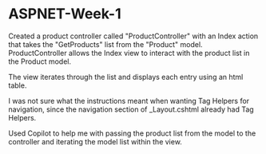 # ASPNET-Week-1


Created a product controller called "ProductController" with an Index action that takes the "GetProducts" list from the "Product" model.
ProductController allows the Index view to interact with the product list in the Product model.

The view iterates through the list and displays each entry using an html table.

I was not sure what the instructions meant when wanting Tag Helpers for navigation, since the navigation section of _Layout.cshtml already had Tag Helpers.


Used Copilot to help me with passing the product list from the model to the controller and iterating the model list within the view.
